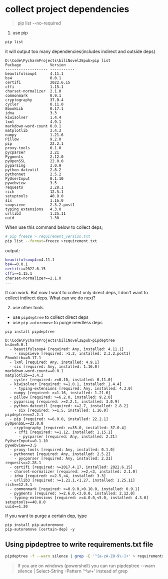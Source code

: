 # collect project dependencies

> pip list --no-required

1. use pip
```bash
pip list
```
it will output too many dependencies(includes indirect and outside deps)
```
D:\Code\PycharmProjects\biliNovel2Epub>pip list
Package             Version
------------------- -----------
beautifulsoup4      4.11.1
bs4                 0.0.1
certifi             2022.6.15
cffi                1.15.1
charset-normalizer  2.1.0
commonmark          0.9.1
cryptography        37.0.4
cycler              0.11.0
EbookLib            0.17.1
idna                3.3
kiwisolver          1.4.4
lxml                4.9.1
markdown-word-count 0.0.1
matplotlib          3.4.3
numpy               1.21.6
Pillow              9.2.0
pip                 22.2.1
proxy-tools         0.1.0
pycparser           2.21
Pygments            2.12.0
pyOpenSSL           22.0.0
pyparsing           3.0.9
python-dateutil     2.8.2
pythonnet           2.5.2
PyUserInput         0.1.10
pywebview           3.5
requests            2.28.1
rich                12.5.1
setuptools          40.8.0
six                 1.16.0
soupsieve           2.3.2.post1
typing_extensions   4.3.0
urllib3             1.25.11
uuid                1.30
``` 
When use this command below to collect deps;
```bash
# pip freeze > requirement_version.txt
pip list --format=freeze >requirement.txt
```
output:
```bash
beautifulsoup4==4.11.1
bs4==0.0.1
certifi==2022.6.15
cffi==1.15.1
charset-normalizer==2.1.0
...
```
It can work. But now I want to collect only direct deps, I don't want to
collect indirect deps. What can we do next?

2. use other tools

- use `pipdeptree` to collect direct deps
- use `pip-autoremove` to purge needless deps

```
pip install pipdeptree
```
```
D:\Code\PycharmProjects\biliNovel2Epub>pipdeptree
bs4==0.0.1
  - beautifulsoup4 [required: Any, installed: 4.11.1]
    - soupsieve [required: >1.2, installed: 2.3.2.post1]
EbookLib==0.17.1
  - lxml [required: Any, installed: 4.9.1]
  - six [required: Any, installed: 1.16.0]
markdown-word-count==0.0.1
matplotlib==3.4.3
  - cycler [required: >=0.10, installed: 0.11.0]
  - kiwisolver [required: >=1.0.1, installed: 1.4.4]
    - typing-extensions [required: Any, installed: 4.3.0]
  - numpy [required: >=1.16, installed: 1.21.6]
  - pillow [required: >=6.2.0, installed: 9.2.0]
  - pyparsing [required: >=2.2.1, installed: 3.0.9]
  - python-dateutil [required: >=2.7, installed: 2.8.2]
    - six [required: >=1.5, installed: 1.16.0]
pipdeptree==2.2.1
  - pip [required: >=6.0.0, installed: 22.2.1]
pyOpenSSL==22.0.0
  - cryptography [required: >=35.0, installed: 37.0.4]
    - cffi [required: >=1.12, installed: 1.15.1]
      - pycparser [required: Any, installed: 2.21]
PyUserInput==0.1.10
pywebview==3.5
  - proxy-tools [required: Any, installed: 0.1.0]
  - pythonnet [required: Any, installed: 2.5.2]
    - pycparser [required: Any, installed: 2.21]
requests==2.28.1
  - certifi [required: >=2017.4.17, installed: 2022.6.15]
  - charset-normalizer [required: >=2,<3, installed: 2.1.0]
  - idna [required: >=2.5,<4, installed: 3.3]
  - urllib3 [required: >=1.21.1,<1.27, installed: 1.25.11]
rich==12.5.1
  - commonmark [required: >=0.9.0,<0.10.0, installed: 0.9.1]
  - pygments [required: >=2.6.0,<3.0.0, installed: 2.12.0]
  - typing-extensions [required: >=4.0.0,<5.0, installed: 4.3.0]
setuptools==40.8.0
uuid==1.30
```
If you want to purge a certain dep, type 
```
pip install pip-autoremove
pip-autoremove [certain-dep] -y
```

## Using pipdeptree to write requirements.txt file 
```bash
pipdeptree -f --warn silence | grep -E '^[a-zA-Z0-9\-]+' > requirements.txt
```
> If you are on windows (powershell) you can run pipdeptree --warn silence | Select-String -Pattern '^\w+' instead of grep